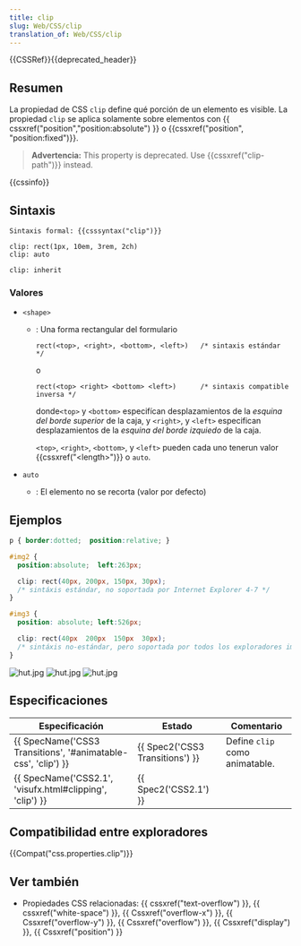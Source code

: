 ```yaml
---
title: clip
slug: Web/CSS/clip
translation_of: Web/CSS/clip
---
```

{{CSSRef}}{{deprecated_header}}

## Resumen

La propiedad de CSS `clip` define qué porción de un elemento es visible. La propiedad `clip` se aplica solamente sobre elementos con {{ cssxref("position","position:absolute") }} o {{cssxref("position", "position:fixed")}}.

> **Advertencia:** This property is deprecated. Use {{cssxref("clip-path")}} instead.

{{cssinfo}}

## Sintaxis

```
Sintaxis formal: {{csssyntax("clip")}}
```

```
clip: rect(1px, 10em, 3rem, 2ch)
clip: auto

clip: inherit
```

### Valores

- `<shape>`

  - : Una forma rectangular del formulario

    ```
    rect(<top>, <right>, <bottom>, <left>)   /* sintaxis estándar */
    ```

    o

    ```
    rect(<top> <right> <bottom> <left>)      /* sintaxis compatible inversa */
    ```

    donde`<top>` y `<bottom>` especifícan desplazamientos de la _esquina del borde superior_ de la caja, y `<right>`, y `<left>` especifican desplazamientos de la _esquina del borde izquiedo_ de la caja.

    `<top>`, `<right>`, `<bottom>`, y `<left>` pueden cada uno tenerun valor {{cssxref("&lt;length&gt;")}} o `auto`.

- `auto`
  - : El elemento no se recorta (valor por defecto)

## Ejemplos

```css
p { border:dotted;  position:relative; }

#img2 {
  position:absolute;  left:263px;

  clip: rect(40px, 200px, 150px, 30px);
  /* sintáxis estándar, no soportada por Internet Explorer 4-7 */
}

#img3 {
  position: absolute; left:526px;

  clip: rect(40px  200px  150px  30px);
  /* sintáxis no-estándar, pero soportada por todos los exploradores importantes incluyendo Firefox y IE */
}
```

![hut.jpg](/@api/deki/files/3613/=hut.jpg) ![hut.jpg](/@api/deki/files/3613/=hut.jpg) ![hut.jpg](/@api/deki/files/3613/=hut.jpg)

## Especificaciones

| Especificación                                                                   | Estado                                   | Comentario                     |
| -------------------------------------------------------------------------------- | ---------------------------------------- | ------------------------------ |
| {{ SpecName('CSS3 Transitions', '#animatable-css', 'clip') }} | {{ Spec2('CSS3 Transitions') }} | Define `clip` como animatable. |
| {{ SpecName('CSS2.1', 'visufx.html#clipping', 'clip') }}     | {{ Spec2('CSS2.1') }}             |                                |

## Compatibilidad entre exploradores

{{Compat("css.properties.clip")}}

## Ver también

- Propiedades CSS relacionadas: {{ cssxref("text-overflow") }}, {{ cssxref("white-space") }}, {{ Cssxref("overflow-x") }}, {{ Cssxref("overflow-y") }}, {{ Cssxref("overflow") }}, {{ Cssxref("display") }}, {{ Cssxref("position") }}
